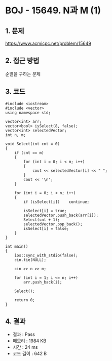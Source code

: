 # BOJ - 15649. N과 M (1)

## 1. 문제  
https://www.acmicpc.net/problem/15649
## 2. 접근 방법  
순열을 구하는 문제
## 3. 코드  
```
#include <iostream>
#include <vector>
using namespace std;

vector<int> arr;
vector<bool> isSelect(8, false);
vector<int> selectedVector;
int n, m;

void Select(int cnt = 0)
{
	if (cnt == m)
	{
		for (int i = 0; i < m; i++)
		{
			cout << selectedVector[i] << " ";
		}
		cout << '\n';
	}

	for (int i = 0; i < n; i++)
	{
		if (isSelect[i])	continue;

		isSelect[i] = true;
		selectedVector.push_back(arr[i]);
		Select(cnt + 1);
		selectedVector.pop_back();
		isSelect[i] = false;
	}
}

int main()
{
	ios::sync_with_stdio(false);
	cin.tie(NULL);
		
	cin >> n >> m;
		
	for (int i = 1; i <= n; i++)
		arr.push_back(i);

	Select();

	return 0;
}
```
## 4. 결과
- 결과 : Pass
- 메모리 : 1984 KB
- 시간 : 24 ms
- 코드 길이 : 642 B